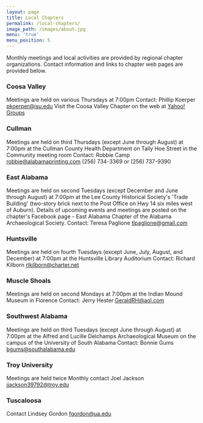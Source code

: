```yaml
---
layout: page
title: Local Chapters
permalink: /local-chapters/
image_path: /images/about.jpg
menu: 'true'
menu_position: 5
---
```



Monthly meetings and local activities are provided by regional chapter organizations. Contact information and links to chapter web pages are provided below.

### Coosa Valley

Meetings are held on various Thursdays at 7:00pm Contact: Phillip Koerper [pkoerper@jsu.edu](mailto:pkoerper@jsu.edu) Visit the Coosa Valley Chapter on the web at [Yahoo! Groups](http://tech.groups.yahoo.com/group/JSU_Archaeology_Club/)

### Cullman

Meetings are held on third Thursdays (except June through August) at 7:00pm at the Cullman County Health Department on Tally Hoe Street in the Community meeting room Contact: Robbie Camp [robbie@alabamaprinting.com](mailto:robbie@alabamaprinting.com) (256) 734-3369 or (256) 737-9390

### East Alabama

Meetings are held on second Tuesdays (except December and June through August) at 7:00pm at the Lee County Historical Society's 'Trade Building' (two-story brick next to the Post Office on Hwy 14 six miles west of Auburn). Details of upcoming events and meetings are posted on the chapter's Facebook page - East Alabama Chapter of the Alabama Archaeological Society. Contact: Teresa Paglione [tlpaglione@gmail.com](mailto:tlpaglione@gmail.com)

### Huntsville

Meetings are held on fourth Tuesdays (except June, July, August, and December) at 7:00pm at the Huntsville Library Auditorium Contact: Richard Kilborn [rlkilborn@charter.net](mailto:rlkilborn@charter.net)

### Muscle Shoals

Meetings are held on second Mondays at 7:00pm at the Indian Mound Museum in Florence Contact: Jerry Hester [GeraldRH@aol.com](mailto:GeraldRH@aol.com)

### Southwest Alabama

Meetings are held on third Tuesdays (except June through August) at 7:00pm at the Alfred and Lucille Delchamps Archaeological Museum on the campus of the University of South Alabama Contact: Bonnie Gums [bgums@southalabama.edu](mailto:bgums@southalabama.edu)

### Troy University

Meetings are held twice Monthly contact Joel Jackson [jjackson39792@troy.edu](mailto:jjackson39792@troy.edu)

### Tuscaloosa

Contact Lindsey Gordon [fgordon@ua.edu](javascript:void(location.href='mailto:'+String.fromCharCode(102,103,111,114,100,111,110,64,117,97,46,101,100,117)))